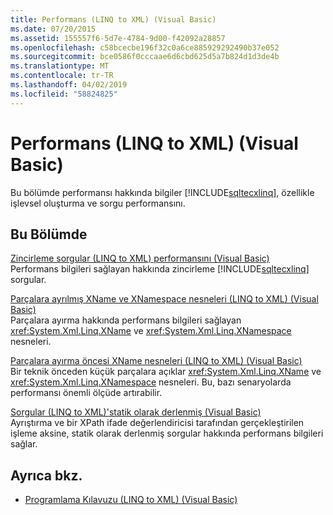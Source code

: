 ```yaml
---
title: Performans (LINQ to XML) (Visual Basic)
ms.date: 07/20/2015
ms.assetid: 155557f6-5d7e-4784-9d00-f42092a28857
ms.openlocfilehash: c58bcecbe196f32c0a6ce885929292490b37e052
ms.sourcegitcommit: bce0586f0cccaae6d6cbd625d5a7b824d1d3de4b
ms.translationtype: MT
ms.contentlocale: tr-TR
ms.lasthandoff: 04/02/2019
ms.locfileid: "58824825"
---
```

# <a name="performance-linq-to-xml-visual-basic"></a>Performans (LINQ to XML) (Visual Basic)
Bu bölümde performansı hakkında bilgiler [!INCLUDE[sqltecxlinq](~/includes/sqltecxlinq-md.md)], özellikle işlevsel oluşturma ve sorgu performansını.  
  
## <a name="in-this-section"></a>Bu Bölümde  
 [Zincirleme sorgular (LINQ to XML) performansını (Visual Basic)](../../../../visual-basic/programming-guide/concepts/linq/performance-of-chained-queries-linq-to-xml.md)  
 Performans bilgileri sağlayan hakkında zincirleme [!INCLUDE[sqltecxlinq](~/includes/sqltecxlinq-md.md)] sorgular.  
  
 [Parçalara ayrılmış XName ve XNamespace nesneleri (LINQ to XML) (Visual Basic)](../../../../visual-basic/programming-guide/concepts/linq/atomized-xname-and-xnamespace-objects-linq-to-xml.md)  
 Parçalara ayırma hakkında performans bilgileri sağlayan <xref:System.Xml.Linq.XName> ve <xref:System.Xml.Linq.XNamespace> nesneleri.  
  
 [Parçalara ayırma öncesi XName nesneleri (LINQ to XML) (Visual Basic)](../../../../visual-basic/programming-guide/concepts/linq/pre-atomization-of-xname-objects-linq-to-xml.md)  
 Bir teknik önceden küçük parçalara açıklar <xref:System.Xml.Linq.XName> ve <xref:System.Xml.Linq.XNamespace> nesneleri. Bu, bazı senaryolarda performansı önemli ölçüde artırabilir.  
  
 [Sorgular (LINQ to XML)'statik olarak derlenmiş (Visual Basic)](../../../../visual-basic/programming-guide/concepts/linq/statically-compiled-queries-linq-to-xml.md)  
 Ayrıştırma ve bir XPath ifade değerlendiricisi tarafından gerçekleştirilen işleme aksine, statik olarak derlenmiş sorgular hakkında performans bilgileri sağlar.  
  
## <a name="see-also"></a>Ayrıca bkz.

- [Programlama Kılavuzu (LINQ to XML) (Visual Basic)](../../../../visual-basic/programming-guide/concepts/linq/programming-guide-linq-to-xml.md)
